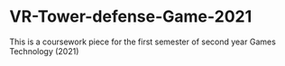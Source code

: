 # VR-Tower-defense-Game-2021
 This is a coursework piece for the first semester of second year Games Technology (2021)
